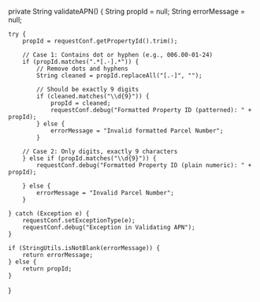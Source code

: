 private String validateAPN() {
    String propId = null;
    String errorMessage = null;

    try {
        propId = requestConf.getPropertyId().trim();

        // Case 1: Contains dot or hyphen (e.g., 006.00-01-24)
        if (propId.matches(".*[.-].*")) {
            // Remove dots and hyphens
            String cleaned = propId.replaceAll("[.-]", "");

            // Should be exactly 9 digits
            if (cleaned.matches("\\d{9}")) {
                propId = cleaned;
                requestConf.debug("Formatted Property ID (patterned): " + propId);
            } else {
                errorMessage = "Invalid formatted Parcel Number";
            }

        // Case 2: Only digits, exactly 9 characters
        } else if (propId.matches("\\d{9}")) {
            requestConf.debug("Formatted Property ID (plain numeric): " + propId);

        } else {
            errorMessage = "Invalid Parcel Number";
        }

    } catch (Exception e) {
        requestConf.setExceptionType(e);
        requestConf.debug("Exception in Validating APN");
    }

    if (StringUtils.isNotBlank(errorMessage)) {
        return errorMessage;
    } else {
        return propId;
    }
}
